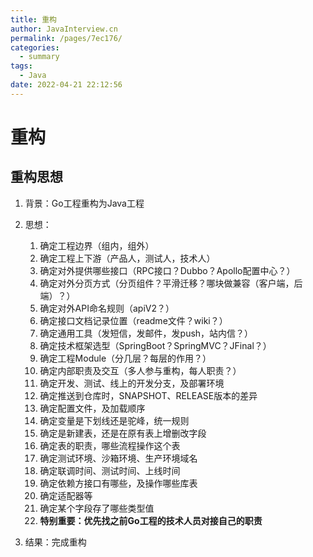 ```yaml
---
title: 重构
author: JavaInterview.cn
permalink: /pages/7ec176/
categories: 
  - summary
tags: 
  - Java
date: 2022-04-21 22:12:56
---
```




# 重构

## 重构思想
1. 背景：Go工程重构为Java工程
2. 思想：
    1. 确定工程边界（组内，组外）
    2. 确定工程上下游（产品人，测试人，技术人）
    3. 确定对外提供哪些接口（RPC接口？Dubbo？Apollo配置中心？）
    4. 确定对外分页方式（分页组件？平滑迁移？哪块做兼容（客户端，后端）？）
    5. 确定对外API命名规则（apiV2？）
    6. 确定接口文档记录位置（readme文件？wiki？）
    7. 确定通用工具（发短信，发邮件，发push，站内信？）
    8. 确定技术框架选型（SpringBoot？SpringMVC？JFinal？）
    9. 确定工程Module（分几层？每层的作用？）
    10. 确定内部职责及交互（多人参与重构，每人职责？）
    11. 确定开发、测试、线上的开发分支，及部署环境
    12. 确定推送到仓库时，SNAPSHOT、RELEASE版本的差异
    13. 确定配置文件，及加载顺序
    14. 确定变量是下划线还是驼峰，统一规则
    15. 确定是新建表，还是在原有表上增删改字段
    16. 确定表的职责，哪些流程操作这个表
    17. 确定测试环境、沙箱环境、生产环境域名
    18. 确定联调时间、测试时间、上线时间
    19. 确定依赖方接口有哪些，及操作哪些库表
    20. 确定适配器等
    21. 确定某个字段存了哪些类型值
    22. **特别重要：优先找之前Go工程的技术人员对接自己的职责**
    
    
3. 结果：完成重构

